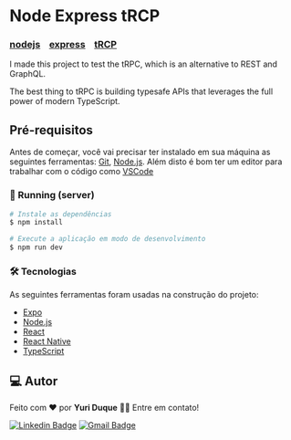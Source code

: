 # Node Express tRCP

<h3>  
	<a href="https://nodejs.org/en/">nodejs</a>&nbsp;&nbsp;&nbsp;
	<a href="https://expressjs.com/pt-br/">express</a>&nbsp;&nbsp;&nbsp;
	<a href="https://trpc.io/">tRCP</a> &nbsp;&nbsp;&nbsp;
</h3>  
<p>

I made this project to test the tRPC, which is an alternative to REST and GraphQL.

The best thing to tRPC is building typesafe APIs that leverages the full power of modern TypeScript.

## Pré-requisitos

Antes de começar, você vai precisar ter instalado em sua máquina as seguintes ferramentas: [Git](https://git-scm.com), [Node.js](https://nodejs.org/en/). Além disto é bom ter um editor para trabalhar com o código como [VSCode](https://code.visualstudio.com/)

### 🚀 Running (server)

```bash
# Instale as dependências
$ npm install

# Execute a aplicação em modo de desenvolvimento
$ npm run dev
```

### 🛠 Tecnologias

As seguintes ferramentas foram usadas na construção do projeto:

- [Expo](https://expo.io/)
- [Node.js](https://nodejs.org/en/)
- [React](https://pt-br.reactjs.org/)
- [React Native](https://reactnative.dev/)
- [TypeScript](https://www.typescriptlang.org/)

## 💻 Autor

Feito com ❤️ por <b>Yuri Duque</b> 👋🏽 Entre em contato!

[![Linkedin Badge](https://img.shields.io/badge/-Yuri_Duque-blue?style=flat-square&logo=Linkedin&logoColor=white&link=https://www.linkedin.com/in/yuri-duque/)](https://www.linkedin.com/in/yuri-duque/) [![Gmail Badge](https://img.shields.io/badge/-yurithielmann83@gmail.com-c14438?style=flat-square&logo=Gmail&logoColor=white&link=mailto:tgmarinho@gmail.com)](mailto:yuri.thielmann83@gmail.com)
